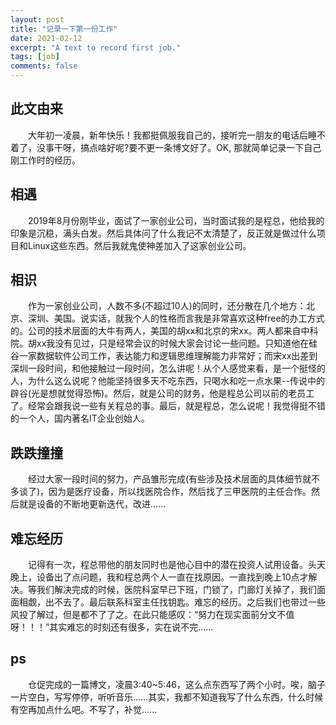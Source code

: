 ```yaml
---
layout: post
title: "记录一下第一份工作"
date: 2021-02-12
excerpt: "A text to record first job."
tags: [job]
comments: false
---
```

## 此文由来
&emsp;&emsp;大年初一凌晨，新年快乐！我都挺佩服我自己的，接听完一朋友的电话后睡不着了，没事干呀，搞点啥好呢?要不更一条博文好了。OK, 那就简单记录一下自己刚工作时的经历。
## 相遇
&emsp;&emsp;2019年8月份刚毕业，面试了一家创业公司，当时面试我的是程总，他给我的印象是沉稳，满头白发。然后具体问了什么我记不太清楚了，反正就是做过什么项目和Linux这些东西。然后我就鬼使神差加入了这家创业公司。
## 相识
&emsp;&emsp;作为一家创业公司，人数不多(不超过10人)的同时，还分散在几个地方：北京、深圳、美国。说实话，就我个人的性格而言我是非常喜欢这种free的办工方式的。公司的技术层面的大牛有两人，美国的胡xx和北京的宋xx。两人都来自中科院。胡xx我没有见过，只是经常会议的时候大家会讨论一些问题。只知道他在硅谷一家数据软件公司工作，表达能力和逻辑思维理解能力非常好；而宋xx出差到深圳一段时间，和他接触过一段时间，怎么讲呢！从个人感觉来看，是一个挺怪的人，为什么这么说呢？他能坚持很多天不吃东西，只喝水和吃一点水果--传说中的辟谷(光是想就觉得恐怖)。然后，就是公司的财务，他是程总公司以前的老员工了。经常会跟我说一些有关程总的事。最后，就是程总，怎么说呢！我觉得挺不错的一个人，国内著名IT企业创始人。
## 跌跌撞撞
&emsp;&emsp;经过大家一段时间的努力，产品雏形完成(有些涉及技术层面的具体细节就不多谈了)，因为是医疗设备，所以找医院合作，然后找了三甲医院的主任合作。然后就是设备的不断地更新迭代，改进......
## 难忘经历
&emsp;&emsp;记得有一次，程总带他的朋友同时也是他心目中的潜在投资人试用设备。头天晚上，设备出了点问题，我和程总两个人一直在找原因。一直找到晚上10点才解决。等我们解决完成的时候，医院科室早已下班，门锁了，门廊灯关掉了，我们面面相觑，出不去了。最后联系科室主任找钥匙。难忘的经历。之后我们也带过一些风投了解过，但是都不了了之。在此只能感叹：“努力在现实面前分文不值呀！！！”其实难忘的时刻还有很多，实在说不完......
## ps
&emsp;&emsp;仓促完成的一篇博文，凌晨3:40~5:46，这么点东西写了两个小时。唉，脑子一片空白，写写停停，听听音乐......其实，我都不知道我写了什么东西，什么时候有空再加点什么吧。不写了，补觉......
